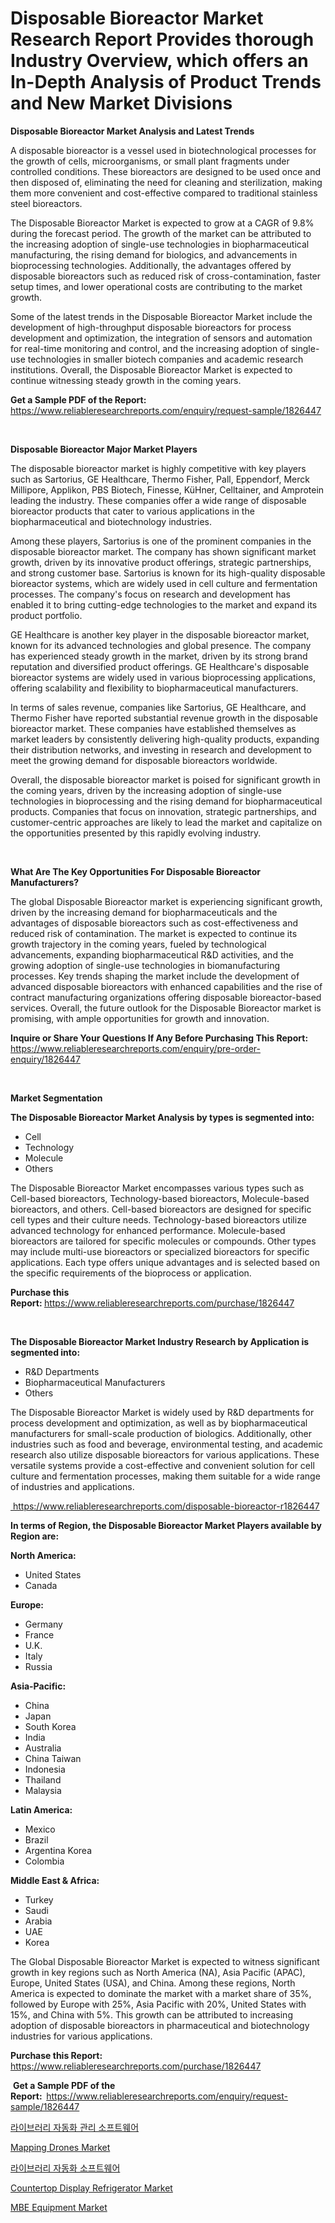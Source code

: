 <p><h1>Disposable Bioreactor Market Research Report Provides thorough Industry Overview, which offers an In-Depth Analysis of Product Trends and New Market Divisions</h1></p><p><strong>Disposable Bioreactor Market Analysis and Latest Trends</strong></p>
<p><p>A disposable bioreactor is a vessel used in biotechnological processes for the growth of cells, microorganisms, or small plant fragments under controlled conditions. These bioreactors are designed to be used once and then disposed of, eliminating the need for cleaning and sterilization, making them more convenient and cost-effective compared to traditional stainless steel bioreactors.</p><p>The Disposable Bioreactor Market is expected to grow at a CAGR of 9.8% during the forecast period. The growth of the market can be attributed to the increasing adoption of single-use technologies in biopharmaceutical manufacturing, the rising demand for biologics, and advancements in bioprocessing technologies. Additionally, the advantages offered by disposable bioreactors such as reduced risk of cross-contamination, faster setup times, and lower operational costs are contributing to the market growth.</p><p>Some of the latest trends in the Disposable Bioreactor Market include the development of high-throughput disposable bioreactors for process development and optimization, the integration of sensors and automation for real-time monitoring and control, and the increasing adoption of single-use technologies in smaller biotech companies and academic research institutions. Overall, the Disposable Bioreactor Market is expected to continue witnessing steady growth in the coming years.</p></p>
<p><strong>Get a Sample PDF of the Report:&nbsp;</strong> <a href="https://www.reliableresearchreports.com/enquiry/request-sample/1826447">https://www.reliableresearchreports.com/enquiry/request-sample/1826447</a></p>
<p>&nbsp;</p>
<p><strong>Disposable Bioreactor Major Market Players</strong></p>
<p><p>The disposable bioreactor market is highly competitive with key players such as Sartorius, GE Healthcare, Thermo Fisher, Pall, Eppendorf, Merck Millipore, Applikon, PBS Biotech, Finesse, KüHner, Celltainer, and Amprotein leading the industry. These companies offer a wide range of disposable bioreactor products that cater to various applications in the biopharmaceutical and biotechnology industries.</p><p>Among these players, Sartorius is one of the prominent companies in the disposable bioreactor market. The company has shown significant market growth, driven by its innovative product offerings, strategic partnerships, and strong customer base. Sartorius is known for its high-quality disposable bioreactor systems, which are widely used in cell culture and fermentation processes. The company's focus on research and development has enabled it to bring cutting-edge technologies to the market and expand its product portfolio.</p><p>GE Healthcare is another key player in the disposable bioreactor market, known for its advanced technologies and global presence. The company has experienced steady growth in the market, driven by its strong brand reputation and diversified product offerings. GE Healthcare's disposable bioreactor systems are widely used in various bioprocessing applications, offering scalability and flexibility to biopharmaceutical manufacturers.</p><p>In terms of sales revenue, companies like Sartorius, GE Healthcare, and Thermo Fisher have reported substantial revenue growth in the disposable bioreactor market. These companies have established themselves as market leaders by consistently delivering high-quality products, expanding their distribution networks, and investing in research and development to meet the growing demand for disposable bioreactors worldwide.</p><p>Overall, the disposable bioreactor market is poised for significant growth in the coming years, driven by the increasing adoption of single-use technologies in bioprocessing and the rising demand for biopharmaceutical products. Companies that focus on innovation, strategic partnerships, and customer-centric approaches are likely to lead the market and capitalize on the opportunities presented by this rapidly evolving industry.</p></p>
<p>&nbsp;</p>
<p><strong>What Are The Key Opportunities For Disposable Bioreactor Manufacturers?</strong></p>
<p><p>The global Disposable Bioreactor market is experiencing significant growth, driven by the increasing demand for biopharmaceuticals and the advantages of disposable bioreactors such as cost-effectiveness and reduced risk of contamination. The market is expected to continue its growth trajectory in the coming years, fueled by technological advancements, expanding biopharmaceutical R&D activities, and the growing adoption of single-use technologies in biomanufacturing processes. Key trends shaping the market include the development of advanced disposable bioreactors with enhanced capabilities and the rise of contract manufacturing organizations offering disposable bioreactor-based services. Overall, the future outlook for the Disposable Bioreactor market is promising, with ample opportunities for growth and innovation.</p></p>
<p><strong>Inquire or Share Your Questions If Any Before Purchasing This Report:</strong> <a href="https://www.reliableresearchreports.com/enquiry/pre-order-enquiry/1826447">https://www.reliableresearchreports.com/enquiry/pre-order-enquiry/1826447</a></p>
<p>&nbsp;</p>
<p><strong>Market Segmentation</strong></p>
<p><strong>The Disposable Bioreactor Market Analysis by types is segmented into:</strong></p>
<p><ul><li>Cell</li><li>Technology</li><li>Molecule</li><li>Others</li></ul></p>
<p><p>The Disposable Bioreactor Market encompasses various types such as Cell-based bioreactors, Technology-based bioreactors, Molecule-based bioreactors, and others. Cell-based bioreactors are designed for specific cell types and their culture needs. Technology-based bioreactors utilize advanced technology for enhanced performance. Molecule-based bioreactors are tailored for specific molecules or compounds. Other types may include multi-use bioreactors or specialized bioreactors for specific applications. Each type offers unique advantages and is selected based on the specific requirements of the bioprocess or application.</p></p>
<p><strong>Purchase this Report:&nbsp;</strong><a href="https://www.reliableresearchreports.com/purchase/1826447">https://www.reliableresearchreports.com/purchase/1826447</a></p>
<p>&nbsp;</p>
<p><strong>The Disposable Bioreactor Market Industry Research by Application is segmented into:</strong></p>
<p><ul><li>R&D Departments</li><li>Biopharmaceutical Manufacturers</li><li>Others</li></ul></p>
<p><p>The Disposable Bioreactor Market is widely used by R&D departments for process development and optimization, as well as by biopharmaceutical manufacturers for small-scale production of biologics. Additionally, other industries such as food and beverage, environmental testing, and academic research also utilize disposable bioreactors for various applications. These versatile systems provide a cost-effective and convenient solution for cell culture and fermentation processes, making them suitable for a wide range of industries and applications.</p></p>
<p><a href="https://www.reliableresearchreports.com/disposable-bioreactor-r1826447">&nbsp;https://www.reliableresearchreports.com/disposable-bioreactor-r1826447</a></p>
<p><strong>In terms of Region, the Disposable Bioreactor Market Players available by Region are:</strong></p>
<p>
    <p> <strong> North America: </strong>
        <ul>
            <li>United States</li>
            <li>Canada</li>
        </ul>
        </p> 
    <p> <strong> Europe: </strong>
        <ul>
            <li>Germany</li>
            <li>France</li>
            <li>U.K.</li>
            <li>Italy</li>
            <li>Russia</li>
        </ul>
        </p> 
    <p> <strong> Asia-Pacific: </strong>
        <ul>
            <li>China</li>
            <li>Japan</li>
            <li>South Korea</li>
            <li>India</li>
            <li>Australia</li>
            <li>China Taiwan</li>
            <li>Indonesia</li>
            <li>Thailand</li>
            <li>Malaysia</li>
        </ul>
        </p> 
    <p> <strong> Latin America: </strong>
        <ul>
            <li>Mexico</li>
            <li>Brazil</li>
            <li>Argentina Korea</li>
            <li>Colombia</li>
        </ul>
        </p> 
    <p> <strong> Middle East & Africa: </strong>
        <ul>
            <li>Turkey</li>
            <li>Saudi</li>
            <li>Arabia</li>
            <li>UAE</li>
            <li>Korea</li>
        </ul>
    </p>
    </p>
<p><p>The Global Disposable Bioreactor Market is expected to witness significant growth in key regions such as North America (NA), Asia Pacific (APAC), Europe, United States (USA), and China. Among these regions, North America is expected to dominate the market with a market share of 35%, followed by Europe with 25%, Asia Pacific with 20%, United States with 15%, and China with 5%. This growth can be attributed to increasing adoption of disposable bioreactors in pharmaceutical and biotechnology industries for various applications.</p></p>
<p><strong>Purchase this Report: </strong><a href="https://www.reliableresearchreports.com/purchase/1826447">https://www.reliableresearchreports.com/purchase/1826447</a></p>
<p>&nbsp;<strong>Get a Sample PDF of the Report:&nbsp;&nbsp;</strong><a href="https://www.reliableresearchreports.com/enquiry/request-sample/1826447">https://www.reliableresearchreports.com/enquiry/request-sample/1826447</a></p>
<p><strong></strong></p>
<p><p><a href="https://github.com/vanessagrant665567/Market-Research-Report-List-1/blob/main/7928526167105.md">라이브러리 자동화 관리 소프트웨어</a></p><p><a href="https://github.com/nigngrjl95/Market-Research-Report-List-1/blob/main/mapping-drones-market.md">Mapping Drones Market</a></p><p><a href="https://github.com/rrmadityapu/Market-Research-Report-List-1/blob/main/3373190167106.md">라이브러리 자동화 소프트웨어</a></p><p><a href="https://issuu.com/reportprime-2/docs/countertop-display-refrigerator-market-size-2030.p">Countertop Display Refrigerator Market</a></p><p><a href="https://github.com/sarohimweaach77/Market-Research-Report-List-1/blob/main/mbe-equipment-market.md">MBE Equipment Market</a></p></p>